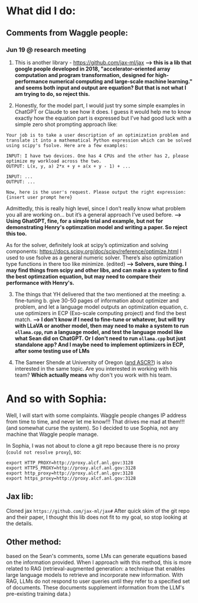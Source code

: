 # What did I do:

## Comments from Waggle people:
### Jun 19 @ research meeting
1. This is another library - https://github.com/jax-ml/jax **--> this is a lib that google people developed in 2018, "accelerator-oriented array computation and program transformation, designed for high-performance numerical computing and large-scale machine learning." and seems both input and output are equation? But that is not what I am trying to do, so reject this.**

2. Honestly, for the model part, I would just try some simple examples in ChatGPT or Claude to see how it does. I guess it would help me to know exactly how the equation part is expressed but I’ve had good luck with a simple zero shot prompting approach like:
```
Your job is to take a user description of an optimization problem and translate it into a mathematical Python expression which can be solved using scipy's fsolve. Here are a few examples:

INPUT: I have two devices. One has 4 CPUs and the other has 2, please optimize my workload across the two.
OUTPUT: L(x, y, a) 2*x + y + a(x + y - 1) + ...

INPUT: ...
OUTPUT: ...

Now, here is the user's request. Please output the right expression:
{insert user prompt here}
```
Admittedly, this is really high level, since I don’t really know what problem you all are working on… but it’s a general approach I’ve used before. **--> Using GhatGPT, fine, for a simple trial and example, but not for demonstrating Henry's optimzation model and writing a paper. So reject this too.**

As for the solver, definitely look at scipy’s optimization and solving components: https://docs.scipy.org/doc/scipy/reference/optimize.html
I used to use fsolve as a general numeric solver. There’s also optimization type functions in there too like minimize. (edited) **--> Solvers, sure thing. I may find things from scipy and other libs, and can make a system to find the best optimzation equation, but may need to compare their performance with Henry's.**

3. The things that YH delivered that the two mentioned at the meeting: a. fine-tuning b. give 30-50 pages of information about optimizer and problem, and let a language model outputs an optimization equation, c. use optimizers in ECP (Exo-scale computing project) and find the best match. **--> I don't know if I need to fine-tune or whatever, but will try with LLaVA or another model, then may need to make a system to run `ollama.cpp`, run a language model, and test the language model like what Sean did on ChatGPT. Or I don't need to run `ollama.cpp` but just standalone app? And I maybe need to implement optimizers in ECP, after some testing use of LMs**

4. The Sameer Shende at University of Oregon ([and ASCR?](https://www.linkedin.com/in/SameerShende)) is also interested in the same topic. Are you interested in working with his team? **Which actually means** why don't you work with his team.


# And so with Sophia:
Well, I will start with some complaints. Waggle people changes IP address from time to time, and never let me know!!! That drives me mad at them!!! (and somewhat curse the system). So I decided to use Sophia, not any machine that Waggle people manage.

In Sophia, I was not about to clone a git repo because there is no proxy (`could not resolve proxy`), so:
```
export HTTP_PROXY=http://proxy.alcf.anl.gov:3128
export HTTPS_PROXY=http://proxy.alcf.anl.gov:3128
export http_proxy=http://proxy.alcf.anl.gov:3128
export https_proxy=http://proxy.alcf.anl.gov:3128
```

## Jax lib:
Cloned jax ```https://github.com/jax-ml/jax#```
After quick skim of the git repo and their paper, I thought this lib does not fit to my goal, so stop looking at the details.

## Other method:
based on the Sean's comments, some LMs can generate equations based on the information provided. When I approach with this method, this is more related to RAG (retrieval-augmented generation: a technique that enables large language models to retrieve and incorporate new information. With RAG, LLMs do not respond to user queries until they refer to a specified set of documents. These documents supplement information from the LLM's pre-existing training data.)
